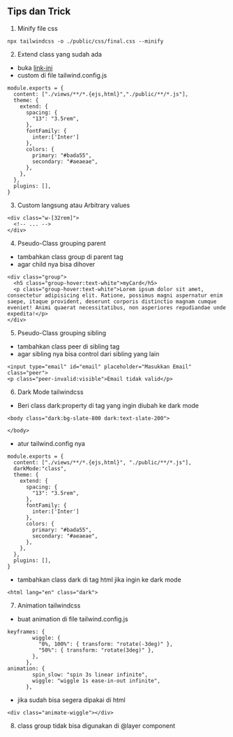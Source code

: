 ## Tips dan Trick

1. Minify file css
```
npx tailwindcss -o ./public/css/final.css --minify
```
2. Extend class yang sudah ada
- buka [link-ini](https://tailwindcss.com/docs/configuration)
- custom di file tailwind.config.js
```
module.exports = {
  content: ["./views/**/*.{ejs,html}","./public/**/*.js"],
  theme: {
    extend: {
      spacing: {
        "13": "3.5rem",
      },
      fontFamily: {
        inter:['Inter']
      },
      colors: {
        primary: "#bada55",
        secondary: "#aeaeae",
      },
    },
  },
  plugins: [],
}
```
3. Custom langsung atau Arbitrary values
```
<div class="w-[32rem]">
  <!-- ... -->
</div>
```
4. Pseudo-Class grouping parent
- tambahkan class group di parent tag
- agar child nya bisa dihover
```
<div class="group">
  <h5 class="group-hover:text-white">myCard</h5>
  <p class="group-hover:text-white">Lorem ipsum dolor sit amet, consectetur adipisicing elit. Ratione, possimus magni aspernatur enim saepe, itaque provident, deserunt corporis distinctio magnam cumque eveniet! Animi quaerat necessitatibus, non asperiores repudiandae unde expedita!</p>
</div>
```
5. Pseudo-Class grouping sibling
- tambahkan class peer di sibling tag
- agar sibling nya bisa control dari sibling yang lain
```
<input type="email" id="email" placeholder="Masukkan Email" class="peer">
<p class="peer-invalid:visible">Email tidak valid</p>
```
6. Dark Mode tailwindcss
- Beri class dark:property di tag yang ingin diubah ke dark mode
```
<body class="dark:bg-slate-800 dark:text-slate-200">

</body>
```
- atur tailwind.config nya
```
module.exports = {
  content: ["./views/**/*.{ejs,html}", "./public/**/*.js"],
  darkMode:"class",
  theme: {
    extend: {
      spacing: {
        "13": "3.5rem",
      },
      fontFamily: {
        inter:['Inter']
      },
      colors: {
        primary: "#bada55",
        secondary: "#aeaeae",
      },
    },
  },
  plugins: [],
}
```
- tambahkan class dark di tag html jika ingin ke dark mode
```
<html lang="en" class="dark">
```
7. Animation tailwindcss
- buat animation di file tailwind.config.js
```
keyframes: {
        wiggle: {
          "0%, 100%": { transform: "rotate(-3deg)" },
          "50%": { transform: "rotate(3deg)" },
        },
      },
animation: {
        spin_slow: "spin 3s linear infinite",
        wiggle: "wiggle 1s ease-in-out infinite",
      },
```
- jika sudah bisa segera dipakai di html
```
<div class="animate-wiggle"></div>
```
8. class group tidak bisa digunakan di @layer component